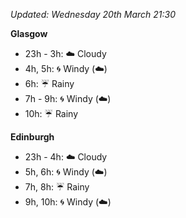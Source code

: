 *Updated: Wednesday 20th March 21:30*

**Glasgow**

* 23h - 3h: :cloud: Cloudy
* 4h, 5h: :cyclone: Windy (:cloud:)
* 6h: :umbrella: Rainy
* 7h - 9h: :cyclone: Windy (:cloud:)
* 10h: :umbrella: Rainy

**Edinburgh**

* 23h - 4h: :cloud: Cloudy
* 5h, 6h: :cyclone: Windy (:cloud:)
* 7h, 8h: :umbrella: Rainy
* 9h, 10h: :cyclone: Windy (:cloud:)

